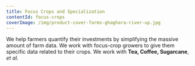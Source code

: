 ```yaml
---
title: Focus Crops and Specialization
contentId: focus-crops
coverImage: /img/product-cover-farms-ghaghara-river-up.jpg
---
```


We help farmers quantify their investments by simplifying the massive amount of farm data. We work with focus-crop growers to give them specific data related to their crops. We work with **Tea, Coffee, Sugarcane**, _et al._
